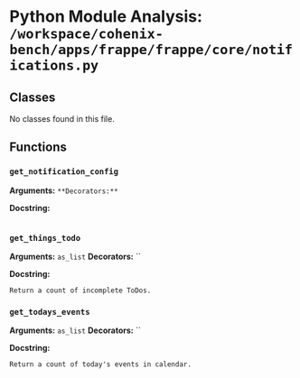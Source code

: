 # Python Module Analysis: `/workspace/cohenix-bench/apps/frappe/frappe/core/notifications.py`

## Classes

No classes found in this file.


## Functions

### `get_notification_config`
**Arguments:** ``
**Decorators:** ``

**Docstring:**
```

```
### `get_things_todo`
**Arguments:** `as_list`
**Decorators:** ``

**Docstring:**
```
Return a count of incomplete ToDos.
```
### `get_todays_events`
**Arguments:** `as_list`
**Decorators:** ``

**Docstring:**
```
Return a count of today's events in calendar.
```


